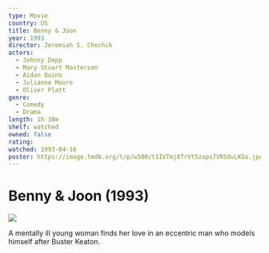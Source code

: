 ```yaml
---
type: Movie
country: US
title: Benny & Joon
year: 1993
director: Jeremiah S. Chechik
actors:
  - Johnny Depp
  - Mary Stuart Masterson
  - Aidan Quinn
  - Julianne Moore
  - Oliver Platt
genre:
  - Comedy
  - Drama
length: 1h 38m
shelf: watched
owned: false
rating:
watched: 1993-04-16
poster: https://image.tmdb.org/t/p/w500/t1IVTmj0TrVt5zxps7VRSdvLKSo.jpg
---
```


# Benny & Joon (1993)

![](https://image.tmdb.org/t/p/w500/t1IVTmj0TrVt5zxps7VRSdvLKSo.jpg)

A mentally ill young woman finds her love in an eccentric man who models himself after Buster Keaton.